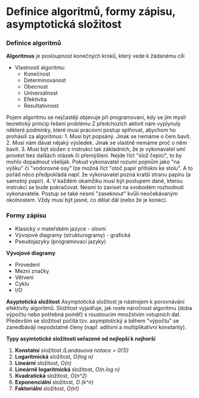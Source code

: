 # Definice algoritmů, formy zápisu, asymptotická složitost

### Definice algoritmů
**Algoritmus** je posloupnost konečných kroků, který vede k žádanému cíli
- Vlastnosti algoritmu:
    - Konečnost
    - Determinovanost
    - Obecnost
    - Universálnost
    - Efektivita
    - Resultativnost

Pojem algoritmu se nejčastěji objevuje při programovaní, kdy se jím myslí teoretický princip řešení problému
Z předchozích aktivit nám vyplynuly některé podmínky, které musí pracovní postup splňovat, abychom ho prohásili za algoritmus:
    1. Musí být popsáný. Jinak se nemáme o čem bavit.
    2. Musí nám dávat nějaký výsledek. Jinak se vlastně nemáme proč o něm bavit.
    3. Musí být složen z instrukcí tak základních, že je vykonavatel umí provést bez dalšách otázek či přemýšlení. Nejde říct "slož čepici", to by mohlo dopadnout všelijak. Pokud vykonavatel rozumí pojmům jako "na výšku" či "vodorovné osy" lze možná říct "otoč papír přitiskni ke stolu". A to pořád něco předpokládá např. že vykonavatel pozná kratší stranu papíru (a samotný papír).
    4. V každém okamžiku musí být postupem dané, kterou instrukcí se bude pokračovat. Nesmí to zaviset na svobodém rozhodnutí vykonavatele. Postup se také nesmí "zaseknout" kvůli neočekávaným okolnostem. Vždy musí být jasné, co dělat dál (nebo že je konec).

### Formy zápisu
  - Klasický v mateřském jazyce - slovní
  - Vývojové diagramy (strukturogramy) - grafická
  - Pseudojazyky (programovací jazyky)

**Vývojové diagramy**
  - Provedení
  - Mezní značky
  - Větvení
  - Cyklu
  - I/O

**Asyptotická složitost**
Asymptotická složitost je nástrojem k porovnávání efektivity algoritmů. Složitost vyjadřuje, jak roste náročnost algoritmu (doba výpočtu nebo potřebná poměť) s roustoucím množstvím vstupních dat. Především se složitost počítá tzv. asymptotický a během "výpočtu" se zanedbávájí nepodstatné členy (např. aditivní a multiplikativní konstanty).

**Typy asymtotické složitosti seřazené od nejlepší k nejhorší**
  1. **Konstatní** složitost *(Landauova notace = 0(1))*
  2. **Logaritmická** složitost, *O(log n)*
  3. **Lineární** složitost, *O(n)*
  4. **Lineárně logaritmická** složitost, *O(n.log n)*
  5. **Kvadratická** složitost, *O(n^2)*
  6. **Exponenciální** složitost, *O (k^n)*
  7. **Faktoriální** složitost, *O(n!)*
